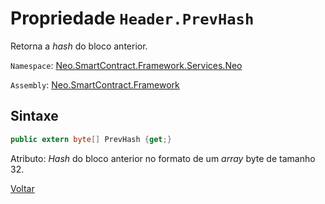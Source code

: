 # Propriedade `Header.PrevHash`

Retorna a *hash* do bloco anterior.

`Namespace`: [Neo.SmartContract.Framework.Services.Neo](../../neo.md)

`Assembly`: [Neo.SmartContract.Framework](../../../dotnet.md)

## Sintaxe

```c#
public extern byte[] PrevHash {get;}
```

Atributo: *Hash* do bloco anterior no formato de um *array* byte de tamanho 32.



[Voltar](../header.md)
